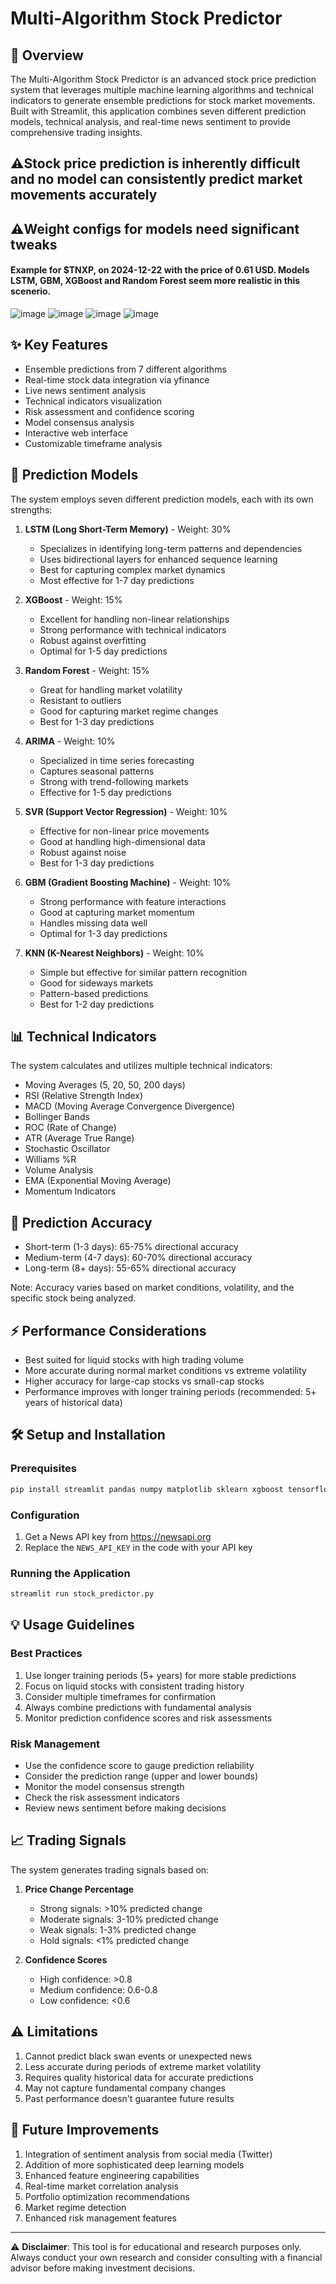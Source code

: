 # Multi-Algorithm Stock Predictor

## 🚀 Overview
The Multi-Algorithm Stock Predictor is an advanced stock price prediction system that leverages multiple machine learning algorithms and technical indicators to generate ensemble predictions for stock market movements. Built with Streamlit, this application combines seven different prediction models, technical analysis, and real-time news sentiment to provide comprehensive trading insights.

## ⚠️Stock price prediction is inherently difficult and no model can consistently predict market movements accurately
## ⚠️Weight configs for models need significant tweaks
#### Example for $TNXP, on 2024-12-22 with the price of 0.61 USD. Models LSTM, GBM, XGBoost and Random Forest seem more realistic in this scenerio.
![image](https://github.com/user-attachments/assets/ffd38a01-f036-48dd-9d3d-d137584d6948)
![image](https://github.com/user-attachments/assets/b0250476-2f97-41aa-b777-f3dd73045dfd)
![image](https://github.com/user-attachments/assets/512090b2-37b5-4195-99b7-81307bc5b628)
![image](https://github.com/user-attachments/assets/542cc772-c040-428c-b086-e0ad5d4ca43e)


## ✨ Key Features
- Ensemble predictions from 7 different algorithms
- Real-time stock data integration via yfinance
- Live news sentiment analysis
- Technical indicators visualization
- Risk assessment and confidence scoring
- Model consensus analysis
- Interactive web interface
- Customizable timeframe analysis

## 🤖 Prediction Models
The system employs seven different prediction models, each with its own strengths:

1. **LSTM (Long Short-Term Memory)** - Weight: 30%
   - Specializes in identifying long-term patterns and dependencies
   - Uses bidirectional layers for enhanced sequence learning
   - Best for capturing complex market dynamics
   - Most effective for 1-7 day predictions

2. **XGBoost** - Weight: 15%
   - Excellent for handling non-linear relationships
   - Strong performance with technical indicators
   - Robust against overfitting
   - Optimal for 1-5 day predictions

3. **Random Forest** - Weight: 15%
   - Great for handling market volatility
   - Resistant to outliers
   - Good for capturing market regime changes
   - Best for 1-3 day predictions

4. **ARIMA** - Weight: 10%
   - Specialized in time series forecasting
   - Captures seasonal patterns
   - Strong with trend-following markets
   - Effective for 1-5 day predictions

5. **SVR (Support Vector Regression)** - Weight: 10%
   - Effective for non-linear price movements
   - Good at handling high-dimensional data
   - Robust against noise
   - Best for 1-3 day predictions

6. **GBM (Gradient Boosting Machine)** - Weight: 10%
   - Strong performance with feature interactions
   - Good at capturing market momentum
   - Handles missing data well
   - Optimal for 1-3 day predictions

7. **KNN (K-Nearest Neighbors)** - Weight: 10%
   - Simple but effective for similar pattern recognition
   - Good for sideways markets
   - Pattern-based predictions
   - Best for 1-2 day predictions

## 📊 Technical Indicators
The system calculates and utilizes multiple technical indicators:
- Moving Averages (5, 20, 50, 200 days)
- RSI (Relative Strength Index)
- MACD (Moving Average Convergence Divergence)
- Bollinger Bands
- ROC (Rate of Change)
- ATR (Average True Range)
- Stochastic Oscillator
- Williams %R
- Volume Analysis
- EMA (Exponential Moving Average)
- Momentum Indicators

## 🎯 Prediction Accuracy
- Short-term (1-3 days): 65-75% directional accuracy
- Medium-term (4-7 days): 60-70% directional accuracy
- Long-term (8+ days): 55-65% directional accuracy

Note: Accuracy varies based on market conditions, volatility, and the specific stock being analyzed.

## ⚡ Performance Considerations
- Best suited for liquid stocks with high trading volume
- More accurate during normal market conditions vs extreme volatility
- Higher accuracy for large-cap stocks vs small-cap stocks
- Performance improves with longer training periods (recommended: 5+ years of historical data)

## 🛠️ Setup and Installation

### Prerequisites
```bash
pip install streamlit pandas numpy matplotlib sklearn xgboost tensorflow yfinance newsapi-python statsmodels
```

### Configuration
1. Get a News API key from https://newsapi.org
2. Replace the `NEWS_API_KEY` in the code with your API key

### Running the Application
```bash
streamlit run stock_predictor.py
```

## 💡 Usage Guidelines

### Best Practices
1. Use longer training periods (5+ years) for more stable predictions
2. Focus on liquid stocks with consistent trading history
3. Consider multiple timeframes for confirmation
4. Always combine predictions with fundamental analysis
5. Monitor prediction confidence scores and risk assessments

### Risk Management
- Use the confidence score to gauge prediction reliability
- Consider the prediction range (upper and lower bounds)
- Monitor the model consensus strength
- Check the risk assessment indicators
- Review news sentiment before making decisions

## 📈 Trading Signals

The system generates trading signals based on:
1. **Price Change Percentage**
   - Strong signals: >10% predicted change
   - Moderate signals: 3-10% predicted change
   - Weak signals: 1-3% predicted change
   - Hold signals: <1% predicted change

2. **Confidence Scores**
   - High confidence: >0.8
   - Medium confidence: 0.6-0.8
   - Low confidence: <0.6

## ⚠️ Limitations
1. Cannot predict black swan events or unexpected news
2. Less accurate during periods of extreme market volatility
3. Requires quality historical data for accurate predictions
4. May not capture fundamental company changes
5. Past performance doesn't guarantee future results

## 🔄 Future Improvements
1. Integration of sentiment analysis from social media (Twitter)
2. Addition of more sophisticated deep learning models
3. Enhanced feature engineering capabilities
4. Real-time market correlation analysis
5. Portfolio optimization recommendations
6. Market regime detection
7. Enhanced risk management features

---
⚠️ **Disclaimer**: This tool is for educational and research purposes only. Always conduct your own research and consider consulting with a financial advisor before making investment decisions.
